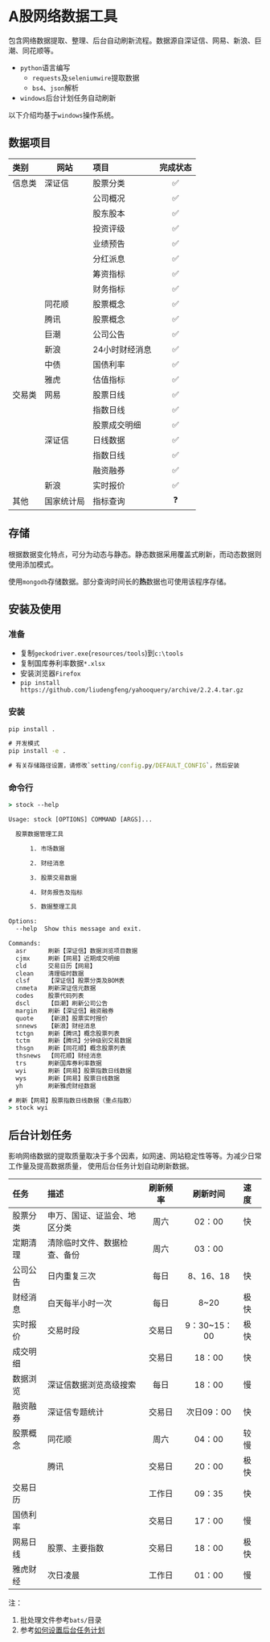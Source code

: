 # A股网络数据工具
包含网络数据提取、整理、后台自动刷新流程。数据源自深证信、网易、新浪、巨潮、同花顺等。
+ `python`语言编写
    + `requests`及`seleniumwire`提取数据
    + `bs4`、`json`解析
+ `windows`后台计划任务自动刷新

以下介绍均基于`windows`操作系统。

## 数据项目
| 类别   | 网站       | 项目           | 完成状态 |
|:-------|------------|:---------------|:--------:|
| 信息类 | 深证信     | 股票分类       |    ✅     |
|        |            | 公司概况       |    ✅     |
|        |            | 股东股本       |    ✅     |
|        |            | 投资评级       |    ✅     |
|        |            | 业绩预告       |    ✅     |
|        |            | 分红派息       |    ✅     |
|        |            | 筹资指标       |    ✅     |
|        |            | 财务指标       |    ✅     |
|        | 同花顺     | 股票概念       |    ✅     |
|        | 腾讯       | 股票概念       |    ✅     |
|        | 巨潮       | 公司公告       |    ✅     |
|        | 新浪       | 24小时财经消息 |    ✅     |
|        | 中债       | 国债利率       |    ✅     |
|        | 雅虎       | 估值指标       |    ✅     |
| 交易类 | 网易       | 股票日线       |    ✅     |
|        |            | 指数日线       |    ✅     |
|        |            | 股票成交明细   |    ✅     |
|        | 深证信     | 日线数据       |    ✅     |
|        |            | 指数日线       |    ✅     |
|        |            | 融资融券       |    ✅     |
|        | 新浪       | 实时报价       |    ✅     |
| 其他   | 国家统计局 | 指标查询       |    ❓     |

## 存储
根据数据变化特点，可分为动态与静态。静态数据采用覆盖式刷新，而动态数据则使用添加模式。

使用`mongodb`存储数据。部分查询时间长的**热**数据也可使用该程序存储。


## 安装及使用
### 准备
+ 复制`geckodriver.exe`(`resources/tools`)到`c:\tools`
+ 复制国库券利率数据`*.xlsx`
+ 安装浏览器`Firefox`
+ `pip install https://github.com/liudengfeng/yahooquery/archive/2.2.4.tar.gz`
### 安装
```cmd
pip install .

# 开发模式
pip install -e .

# 有关存储路径设置，请修改`setting/config.py/DEFAULT_CONFIG`，然后安装
```
### 命令行
```cmd
> stock --help

Usage: stock [OPTIONS] COMMAND [ARGS]...

  股票数据管理工具

      1. 市场数据

      2. 财经消息

      3. 股票交易数据

      4. 财务报告及指标

      5. 数据整理工具

Options:
  --help  Show this message and exit.

Commands:
  asr      刷新【深证信】数据浏览项目数据
  cjmx     刷新【网易】近期成交明细
  cld      交易日历【网易】
  clean    清理临时数据
  clsf     【深证信】股票分类及BOM表
  cnmeta   刷新深证信元数据
  codes    股票代码列表
  dscl     【巨潮】刷新公司公告
  margin   刷新【深证信】融资融券
  quote    【新浪】股票实时报价
  snnews   【新浪】财经消息
  tctgn    刷新【腾讯】概念股票列表
  tctm     刷新【腾讯】分钟级别交易数据
  thsgn    刷新【同花顺】概念股票列表
  thsnews  【同花顺】财经消息
  trs      刷新国库券利率数据
  wyi      刷新【网易】股票指数日线数据
  wys      刷新【网易】股票日线数据
  yh       刷新雅虎财经数据

# 刷新【网易】股票指数日线数据（重点指数）
> stock wyi
```


## 后台计划任务
影响网络数据的提取质量取决于多个因素，如网速、网站稳定性等等。为减少日常工作量及提高数据质量，
使用后台任务计划自动刷新数据。

| 任务     | 描述                         | 刷新频率 |   刷新时间   |速度|
|:---------|:-----------------------------|:--------:|:------------:|:-|
| 股票分类 | 申万、国证、证监会、地区分类 |   周六   |    02：00    |快|
| 定期清理 | 清除临时文件、数据检查、备份 |   周六   |    03：00    ||
| 公司公告 | 日内重复三次                 |   每日   |  8、16、18   |快|
| 财经消息 | 白天每半小时一次             |   每日   |     8~20     |极快|
| 实时报价 | 交易时段                     |  交易日  | 9：30~15：00 |极快|
| 成交明细 |                              |  交易日  |    18：00    |快|
| 数据浏览 | 深证信数据浏览高级搜索       |   每日   |    18：00    |慢|
| 融资融券 | 深证信专题统计               |  交易日  |  次日09：00  |快|
| 股票概念 | 同花顺                       |   周六   |    04：00    |较慢|
|          | 腾讯                         |  交易日  |    20：00    |极快|
| 交易日历 |                              |  工作日  |    09：35    |快|
| 国债利率 |                              |  交易日  |    17：00    |慢|
| 网易日线 | 股票、主要指数               |  交易日  |    18：00    |极快|
| 雅虎财经 | 次日凌晨                     |  工作日  |    01：00    |慢|

注：
1. 批处理文件参考`bats/`目录
2. 参考[如何设置后台任务计划](https://blog.csdn.net/mao_mao37/article/details/82592603)
